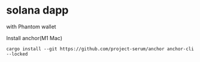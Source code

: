 # solana dapp

with Phantom wallet

Install anchor(M1 Mac)
```
cargo install --git https://github.com/project-serum/anchor anchor-cli --locked
```